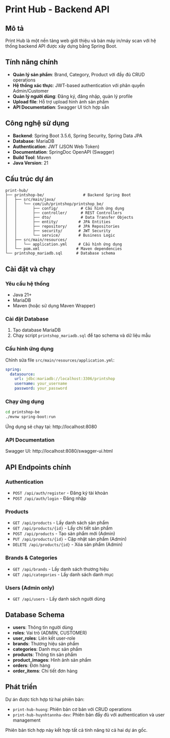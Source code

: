 # Print Hub - Backend API

## Mô tả
Print Hub là một nền tảng web giới thiệu và bán máy in/máy scan với hệ thống backend API được xây dựng bằng Spring Boot.

## Tính năng chính
- **Quản lý sản phẩm**: Brand, Category, Product với đầy đủ CRUD operations
- **Hệ thống xác thực**: JWT-based authentication với phân quyền Admin/Customer
- **Quản lý người dùng**: Đăng ký, đăng nhập, quản lý profile
- **Upload file**: Hỗ trợ upload hình ảnh sản phẩm
- **API Documentation**: Swagger UI tích hợp sẵn

## Công nghệ sử dụng
- **Backend**: Spring Boot 3.5.6, Spring Security, Spring Data JPA
- **Database**: MariaDB
- **Authentication**: JWT (JSON Web Token)
- **Documentation**: SpringDoc OpenAPI (Swagger)
- **Build Tool**: Maven
- **Java Version**: 21

## Cấu trúc dự án
```
print-hub/
├── printshop-be/                 # Backend Spring Boot
│   ├── src/main/java/
│   │   └── com/iuh/printshop/printshop_be/
│   │       ├── config/          # Cấu hình ứng dụng
│   │       ├── controller/      # REST Controllers
│   │       ├── dto/             # Data Transfer Objects
│   │       ├── entity/         # JPA Entities
│   │       ├── repository/     # JPA Repositories
│   │       ├── security/       # JWT Security
│   │       └── service/        # Business Logic
│   ├── src/main/resources/
│   │   └── application.yml     # Cấu hình ứng dụng
│   └── pom.xml                # Maven dependencies
└── printshop_mariadb.sql      # Database schema
```

## Cài đặt và chạy

### Yêu cầu hệ thống
- Java 21+
- MariaDB
- Maven (hoặc sử dụng Maven Wrapper)

### Cài đặt Database
1. Tạo database MariaDB
2. Chạy script `printshop_mariadb.sql` để tạo schema và dữ liệu mẫu

### Cấu hình ứng dụng
Chỉnh sửa file `src/main/resources/application.yml`:
```yaml
spring:
  datasource:
    url: jdbc:mariadb://localhost:3306/printshop
    username: your_username
    password: your_password
```

### Chạy ứng dụng
```bash
cd printshop-be
./mvnw spring-boot:run
```

Ứng dụng sẽ chạy tại: http://localhost:8080

### API Documentation
Swagger UI: http://localhost:8080/swagger-ui.html

## API Endpoints chính

### Authentication
- `POST /api/auth/register` - Đăng ký tài khoản
- `POST /api/auth/login` - Đăng nhập

### Products
- `GET /api/products` - Lấy danh sách sản phẩm
- `GET /api/products/{id}` - Lấy chi tiết sản phẩm
- `POST /api/products` - Tạo sản phẩm mới (Admin)
- `PUT /api/products/{id}` - Cập nhật sản phẩm (Admin)
- `DELETE /api/products/{id}` - Xóa sản phẩm (Admin)

### Brands & Categories
- `GET /api/brands` - Lấy danh sách thương hiệu
- `GET /api/categories` - Lấy danh sách danh mục

### Users (Admin only)
- `GET /api/users` - Lấy danh sách người dùng

## Database Schema
- **users**: Thông tin người dùng
- **roles**: Vai trò (ADMIN, CUSTOMER)
- **user_roles**: Liên kết user-role
- **brands**: Thương hiệu sản phẩm
- **categories**: Danh mục sản phẩm
- **products**: Thông tin sản phẩm
- **product_images**: Hình ảnh sản phẩm
- **orders**: Đơn hàng
- **order_items**: Chi tiết đơn hàng

## Phát triển
Dự án được tích hợp từ hai phiên bản:
- `print-hub-huong`: Phiên bản cơ bản với CRUD operations
- `print-hub-huynhtannha-dev`: Phiên bản đầy đủ với authentication và user management

Phiên bản tích hợp này kết hợp tất cả tính năng từ cả hai dự án gốc.
